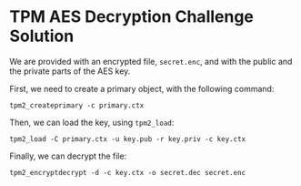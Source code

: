 # TPM AES Decryption Challenge Solution

We are provided with an encrypted file, `secret.enc`, and with the public and the private parts of the AES key.

First, we need to create a primary object, with the following command:

```tpm2_createprimary -c primary.ctx```

Then, we can load the key, using `tpm2_load`:

```tpm2_load -C primary.ctx -u key.pub -r key.priv -c key.ctx```

Finally, we can decrypt the file:

```tpm2_encryptdecrypt -d -c key.ctx -o secret.dec secret.enc```
